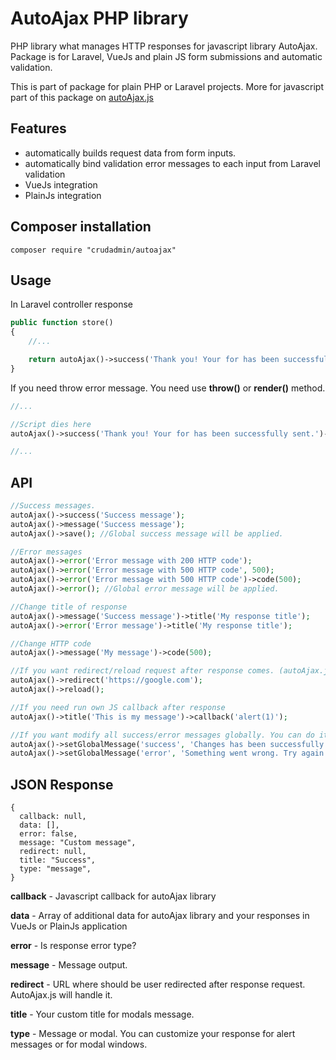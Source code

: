 # AutoAjax PHP library

PHP library what manages HTTP responses for javascript library AutoAjax. Package is for Laravel, VueJs and plain JS form submissions and automatic validation. 

This is part of package for plain PHP or Laravel projects. More for javascript part of this package on [autoAjax.js](https://github.com/MarekGogol/autoajax)

## Features
- automatically builds request data from form inputs.
- automatically bind validation error messages to each input from Laravel validation
- VueJs integration
- PlainJs integration

## Composer installation
`composer require "crudadmin/autoajax"`

## Usage

In Laravel controller response
```php
public function store()
{
    //...

    return autoAjax()->success('Thank you! Your for has been successfully sent.');
}
```

If you need throw error message. You need use **throw()** or **render()** method.
```php
//...

//Script dies here
autoAjax()->success('Thank you! Your for has been successfully sent.')->throw();

//...
```

## API
```php
//Success messages.
autoAjax()->success('Success message');
autoAjax()->message('Success message');
autoAjax()->save(); //Global success message will be applied.

//Error messages
autoAjax()->error('Error message with 200 HTTP code');
autoAjax()->error('Error message with 500 HTTP code', 500);
autoAjax()->error('Error message with 500 HTTP code')->code(500);
autoAjax()->error(); //Global error message will be applied.

//Change title of response
autoAjax()->message('Success message')->title('My response title');
autoAjax()->error('Error message')->title('My response title');

//Change HTTP code
autoAjax()->message('My message')->code(500);

//If you want redirect/reload request after response comes. (autoAjax.js will handle it)
autoAjax()->redirect('https://google.com');
autoAjax()->reload();

//If you need run own JS callback after response
autoAjax()->title('This is my message')->callback('alert(1)');

//If you want modify all success/error messages globally. You can do it in AppServiceProvider or somewhere else in your app configuration like that.
autoAjax()->setGlobalMessage('success', 'Changes has been successfully saved.');
autoAjax()->setGlobalMessage('error', 'Something went wrong. Try again later.');
```

## JSON Response
```
{
  callback: null,
  data: [],
  error: false,
  message: "Custom message",
  redirect: null,
  title: "Success",
  type: "message",
}
```

**callback** - Javascript callback for autoAjax library

**data** - Array of additional data for autoAjax library and your responses in VueJs or PlainJs application

**error** - Is response error type?

**message** - Message output.

**redirect** - URL where should be user redirected after response request. AutoAjax.js will handle it.

**title** - Your custom title for modals message.

**type** - Message or modal. You can customize your response for alert messages or for modal windows.
